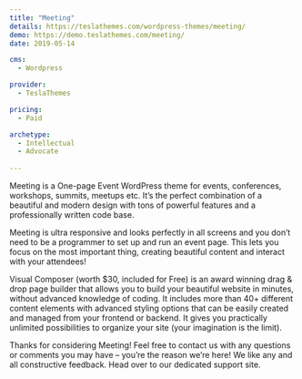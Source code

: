 ```yaml
---
title: "Meeting"
details: https://teslathemes.com/wordpress-themes/meeting/
demo: https://demo.teslathemes.com/meeting/
date: 2019-05-14

cms: 
  - Wordpress

provider: 
  - TeslaThemes

pricing:
  - Paid

archetype:
  - Intellectual
  - Advocate
  
---
```


Meeting is a One-page Event WordPress theme for events, conferences, workshops, summits, meetups etc. It’s the perfect combination of a beautiful and modern design with tons of powerful features and a professionally written code base.

Meeting is ultra responsive and looks perfectly in all screens and you don’t need to be a programmer to set up and run an event page. This lets you focus on the most important thing, creating beautiful content and interact with your attendees!

Visual Composer (worth $30, included for Free) is an award winning drag & drop page builder that allows you to build your beautiful website in minutes, without advanced knowledge of coding. It includes more than 40+ different content elements with advanced styling options that can be easily created and managed from your frontend or backend. It gives you practically unlimited possibilities to organize your site (your imagination is the limit).

Thanks for considering Meeting! Feel free to contact us with any questions or comments you may have – you’re the reason we’re here! We like any and all constructive feedback. Head over to our dedicated support site.

